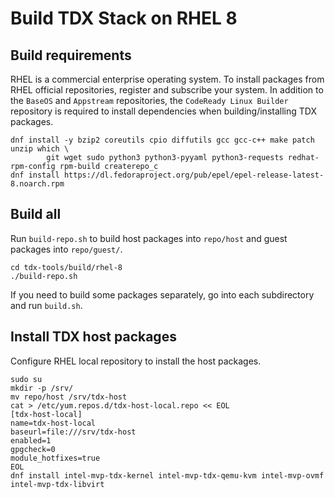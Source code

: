
# Build TDX Stack on RHEL 8

## Build requirements

RHEL is a commercial enterprise operating system. To install packages from RHEL official repositories,
register and subscribe your system. In addition to the `BaseOS` and `Appstream` repositories, the 
`CodeReady Linux Builder` repository is required to install dependencies when building/installing TDX packages.

```
dnf install -y bzip2 coreutils cpio diffutils gcc gcc-c++ make patch unzip which \
        git wget sudo python3 python3-pyyaml python3-requests redhat-rpm-config rpm-build createrepo_c
dnf install https://dl.fedoraproject.org/pub/epel/epel-release-latest-8.noarch.rpm
```

## Build all

Run `build-repo.sh` to build host packages into `repo/host` and guest packages into `repo/guest/`.

```
cd tdx-tools/build/rhel-8
./build-repo.sh
```

If you need to build some packages separately, go into each subdirectory and run `build.sh`.

## Install TDX host packages

Configure RHEL local repository to install the host packages.

```
sudo su
mkdir -p /srv/
mv repo/host /srv/tdx-host
cat > /etc/yum.repos.d/tdx-host-local.repo << EOL
[tdx-host-local]
name=tdx-host-local
baseurl=file:///srv/tdx-host
enabled=1
gpgcheck=0
module_hotfixes=true
EOL
dnf install intel-mvp-tdx-kernel intel-mvp-tdx-qemu-kvm intel-mvp-ovmf intel-mvp-tdx-libvirt
```
